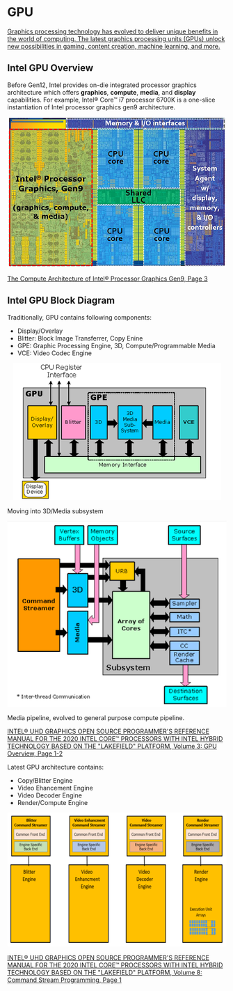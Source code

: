# GPU
[Graphics processing technology has evolved to deliver unique benefits in the world of computing. The latest graphics processing units (GPUs) unlock new possibilities in gaming, content creation, machine learning, and more.](https://www.intel.com/content/www/us/en/products/docs/processors/what-is-a-gpu.html)

## Intel GPU Overview
Before Gen12, Intel provides on-die integrated processor graphics architecture which offers **graphics**, **compute**, **media**, and **display** capabilities. For example, Intel® Core™ i7 processor 6700K is a one-slice instantiation of Intel processor graphics gen9 architecture.

<p align="center">
  <img src="images/Components_Layout_6700K_Gen9.png">
</p>

[The Compute Architecture of Intel® Processor Graphics Gen9, Page 3](https://www.intel.com/content/dam/develop/external/us/en/documents/the-compute-architecture-of-intel-processor-graphics-gen9-v1d0-166010.pdf)

## Intel GPU Block Diagram
Traditionally, GPU contains following components:
- Display/Overlay
- Blitter: Block Image Transferrer, Copy Enine
- GPE: Graphic Processing Engine, 3D, Compute/Programmable Media
- VCE: Video Codec Engine

<p align="center">
  <img src="images/LKF_GPU_Block.png">
</p>
Moving into 3D/Media subsystem
<p align="center">
  <img src="images/Rendering_Engine.png">
</p>

Media pipeline, evolved to general purpose compute pipeline.

[INTEL® UHD GRAPHICS OPEN SOURCE PROGRAMMER'S REFERENCE MANUAL FOR THE 2020 INTEL CORE™ PROCESSORS WITH INTEL HYBRID TECHNOLOGY BASED ON THE "LAKEFIELD" PLATFORM, Volume 3: GPU Overview, Page 1-2](https://01.org/sites/default/files/documentation/intel-gfx-prm-osrc-lkf-vol03-gpu_overview.pdf)

Latest GPU architecture contains:
- Copy/Blitter Engine
- Video Ehancement Engine
- Video Decoder Engine
- Render/Compute Engine
<p align="center">
  <img src="images/command_streamer.png">
</p>

[INTEL® UHD GRAPHICS OPEN SOURCE PROGRAMMER'S REFERENCE MANUAL FOR THE 2020 INTEL CORE™ PROCESSORS WITH INTEL HYBRID TECHNOLOGY BASED ON THE "LAKEFIELD" PLATFORM, Volume 8: Command Stream Programming, Page 1](https://01.org/sites/default/files/documentation/intel-gfx-prm-osrc-lkf-vol08-command_stream_programming.pdf)
